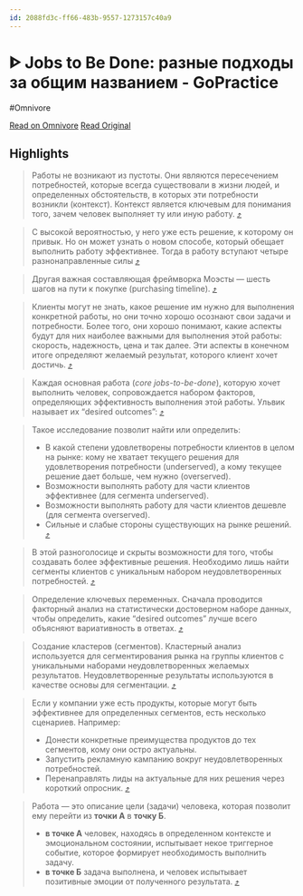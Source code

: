 ```yaml
---
id: 2088fd3c-ff66-483b-9557-1273157c40a9
---
```


# ᐈ Jobs to Be Done: разные подходы за общим названием - GoPractice
#Omnivore

[Read on Omnivore](https://omnivore.app/me/https-gopractice-ru-product-jtbd-the-theory-and-the-frameworks-19374ee26e3)
[Read Original](https://gopractice.ru/product/jtbd-the-theory-and-the-frameworks/)

## Highlights

> Работы не возникают из пустоты. Они являются пересечением потребностей, которые всегда существовали в жизни людей, и определенных обстоятельств, в которых эти потребности возникли (контекст). Контекст является ключевым для понимания того, зачем человек выполняет ту или иную работу. [⤴️](https://omnivore.app/me/https-gopractice-ru-product-jtbd-the-theory-and-the-frameworks-19374ee26e3#c4d17f87-2a82-4e90-ab62-c1c087b1b94d)  

> С высокой вероятностью, у него уже есть решение, к которому он привык. Но он может узнать о новом способе, который обещает выполнить работу эффективнее. Тогда в работу вступают четыре разнонаправленные силы [⤴️](https://omnivore.app/me/https-gopractice-ru-product-jtbd-the-theory-and-the-frameworks-19374ee26e3#e7f0537d-a8b9-44cd-81cf-1a677dbf29a6)  

> Другая важная составляющая фреймворка Моэсты — шесть шагов на пути к покупке (purchasing timeline). [⤴️](https://omnivore.app/me/https-gopractice-ru-product-jtbd-the-theory-and-the-frameworks-19374ee26e3#965b949b-05cc-4e84-9201-8d4f5399c3da)  

> Клиенты могут не знать, какое решение им нужно для выполнения конкретной работы, но они точно хорошо осознают свои задачи и потребности. Более того, они хорошо понимают, какие аспекты будут для них наиболее важными для выполнения этой работы: скорость, надежность, цена и так далее. Эти аспекты в конечном итоге определяют желаемый результат, которого клиент хочет достичь. [⤴️](https://omnivore.app/me/https-gopractice-ru-product-jtbd-the-theory-and-the-frameworks-19374ee26e3#ae52832a-a501-49fc-8392-c29a4cb6c591)  

> Каждая основная работа (_core jobs-to-be-done_), которую хочет выполнить человек, сопровождается набором факторов, определяющих эффективность выполнения этой работы. Ульвик называет их “desired outcomes”: [⤴️](https://omnivore.app/me/https-gopractice-ru-product-jtbd-the-theory-and-the-frameworks-19374ee26e3#d45472a5-ef28-413d-b654-d9dee1eae497)  

> Такое исследование позволит найти или определить:
> 
> * В какой степени удовлетворены потребности клиентов в целом на рынке: кому не хватает текущего решения для удовлетворения потребности (underserved), а кому текущее решение дает больше, чем нужно (overserved).
> * Возможности выполнять работу для части клиентов эффективнее (для сегмента underserved).
> * Возможности выполнять работу для части клиентов дешевле (для сегмента overserved).
> * Сильные и слабые стороны существующих на рынке решений. [⤴️](https://omnivore.app/me/https-gopractice-ru-product-jtbd-the-theory-and-the-frameworks-19374ee26e3#5a8a2ac4-a391-42af-862e-02fd5f879428)  

> В этой разноголосице и скрыты возможности для того, чтобы создавать более эффективные решения. Необходимо лишь найти сегменты клиентов с уникальным набором неудовлетворенных потребностей. [⤴️](https://omnivore.app/me/https-gopractice-ru-product-jtbd-the-theory-and-the-frameworks-19374ee26e3#d767aa17-c61c-43cc-8ca0-cd34b6d10df1)  

> Определение ключевых переменных. Сначала проводится факторный анализ на статистически достоверном наборе данных, чтобы определить, какие “desired outcomes” лучше всего объясняют вариативность в ответах. [⤴️](https://omnivore.app/me/https-gopractice-ru-product-jtbd-the-theory-and-the-frameworks-19374ee26e3#ee506c98-ce6a-4033-ae76-4b14cc6655d4)  

> Создание кластеров (сегментов). Кластерный анализ используется для сегментирования рынка на группы клиентов с уникальными наборами неудовлетворенных желаемых результатов. Неудовлетворенные результаты используются в качестве основы для сегментации. [⤴️](https://omnivore.app/me/https-gopractice-ru-product-jtbd-the-theory-and-the-frameworks-19374ee26e3#db344ce0-d2de-4600-bbc3-2171af6684c6)  

> Если у компании уже есть продукты, которые могут быть эффективнее для определенных сегментов, есть несколько сценариев. Например:
> 
> * Донести конкретные преимущества продуктов до тех сегментов, кому они остро актуальны.
> * Запустить рекламную кампанию вокруг неудовлетворенных потребностей.
> * Перенаправлять лиды на актуальные для них решения через короткий опросник. [⤴️](https://omnivore.app/me/https-gopractice-ru-product-jtbd-the-theory-and-the-frameworks-19374ee26e3#32995967-ed46-4dac-8bdf-e7fb34a7d37a)  

> Работа — это описание цели (задачи) человека, которая позволит ему перейти из **точки А** в **точку Б**.
> 
> * **в точке А** человек, находясь в определенном контексте и эмоциональном состоянии, испытывает некое триггерное событие, которое формирует необходимость выполнить задачу.
> * **в точке Б** задача выполнена, и человек испытывает позитивные эмоции от полученного результата. [⤴️](https://omnivore.app/me/https-gopractice-ru-product-jtbd-the-theory-and-the-frameworks-19374ee26e3#8d70e94d-3e70-45c4-9cad-90c77dd35501)  

